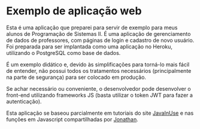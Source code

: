 # Exemplo de aplicação web

Esta é uma aplicação que preparei para servir de exemplo para meus alunos de Programação de Sistemas II. É uma aplicação de gerenciamento de dados de professores, com páginas de login e cadastro de novo usuário. Foi preparada para ser implantada como uma aplicação no Heroku, utilizando o PostgreSQL como base de dados.

É um exemplo didático e, devido às simplificações para torná-lo mais fácil de entender, não possui todos os tratamentos necessários (principalmente na parte de segurança) para ser colocado em produção.

Se achar necessário ou conveniente, o desenvolvedor pode desenvolver o front-end utilizando frameworks JS (basta utilizar o token JWT para fazer a autenticação).

Esta aplicação se baseou parcialmente em tutoriais do site [JavaInUse](https://www.javainuse.com/spring/boot-jwt-mysql) e nas funções em Javascript compartilhadas por [Jonathan](https://jonathanmh.com/example-json-web-tokens-vanilla-javascript/).

